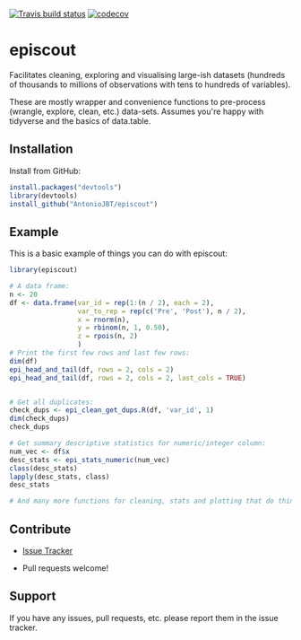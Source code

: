 [![Travis build status](https://travis-ci.org/AntonioJBT/episcout.svg?branch=master)](https://travis-ci.org/AntonioJBT/episcout)
[![codecov](https://codecov.io/gh/AntonioJBT/episcout/branch/master/graph/badge.svg)](https://codecov.io/gh/AntonioJBT/episcout)

# episcout

Facilitates cleaning, exploring and visualising large-ish datasets (hundreds of thousands to millions of observations with tens to hundreds of variables).

These are mostly wrapper and convenience functions to pre-process (wrangle, explore, clean, etc.) data-sets. Assumes you're happy with tidyverse and the basics of data.table.

## Installation

<!--- 
You can install the released version of episcout from [CRAN](https://CRAN.R-project.org) with:

``` r
install.packages("episcout")
```
--->

Install from GitHub:
``` r
install.packages("devtools")
library(devtools)
install_github("AntonioJBT/episcout")
```

## Example

This is a basic example of things you can do with episcout:

``` r
library(episcout)

# A data frame:
n <- 20
df <- data.frame(var_id = rep(1:(n / 2), each = 2),
                 var_to_rep = rep(c('Pre', 'Post'), n / 2),
                 x = rnorm(n),
                 y = rbinom(n, 1, 0.50),
                 z = rpois(n, 2)
                 )
# Print the first few rows and last few rows:
dim(df)
epi_head_and_tail(df, rows = 2, cols = 2)
epi_head_and_tail(df, rows = 2, cols = 2, last_cols = TRUE)


# Get all duplicates:
check_dups <- epi_clean_get_dups.R(df, 'var_id', 1)
dim(check_dups)
check_dups

# Get summary descriptive statistics for numeric/integer column:
num_vec <- df$x
desc_stats <- epi_stats_numeric(num_vec)
class(desc_stats)
lapply(desc_stats, class)
desc_stats

# And many more functions for cleaning, stats and plotting that do things a bit faster or more conveniently and I couldn't easily find in other packages.
```

## Contribute

- [Issue Tracker](https://github.com/AntonioJBT/episcout/issues)

- Pull requests welcome!


Support
-------

If you have any issues, pull requests, etc. please report them in the issue tracker. 


